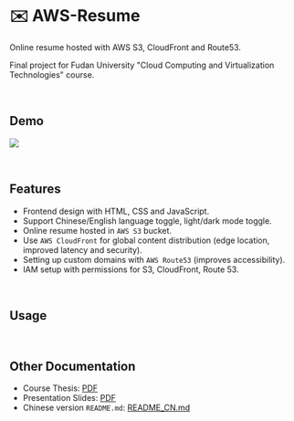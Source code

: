 # ✉️ AWS-Resume
Online resume hosted with AWS S3, CloudFront and Route53.

Final project for Fudan University "Cloud Computing and Virtualization Technologies" course. 

<br>

## Demo
![](./assets/resume-demo.gif)


<br>

## Features 
- Frontend design with HTML, CSS and JavaScript.
- Support Chinese/English language toggle, light/dark mode toggle.
- Online resume hosted in `AWS S3` bucket.
- Use `AWS CloudFront` for global content distribution (edge location, improved latency and security).
- Setting up custom domains with `AWS Route53` (improves accessibility).
- IAM setup with permissions for S3, CloudFront, Route 53.

<br>

## Usage



<br>

## Other Documentation
- Course Thesis: [PDF](./docs/)
- Presentation Slides: [PDF](./docs/)
- Chinese version `README.md`: [README_CN.md](./README_CN.md)